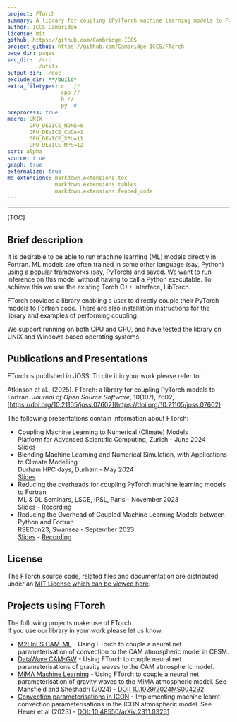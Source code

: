```yaml
---
project: FTorch
summary: A library for coupling (Py)Torch machine learning models to Fortran
author: ICCS Cambridge
license: mit
github: https://github.com/Cambridge-ICCS
project_github: https://github.com/Cambridge-ICCS/FTorch
page_dir: pages
src_dir: ./src
         ./utils
output_dir: ./doc
exclude_dir: **/build*
extra_filetypes: c   //
                 cpp //
                 h //
                 py  #
preprocess: true
macro: UNIX
       GPU_DEVICE_NONE=0
       GPU_DEVICE_CUDA=1
       GPU_DEVICE_XPU=11
       GPU_DEVICE_MPS=12
sort: alpha
source: true
graph: true
externalize: true
md_extensions: markdown.extensions.toc
               markdown.extensions.tables
               markdown.extensions.fenced_code
---
```


--------------------

[TOC]

Brief description
-----------------

It is desirable to be able to run machine learning (ML) models directly in Fortran.
ML models are often trained in some other language (say, Python) using a popular frameworks (say, PyTorch) and saved.
We want to run inference on this model without having to call a Python executable.
To achieve this we use the existing Torch C++ interface, LibTorch.

FTorch provides a library enabling a user to directly couple their PyTorch models to Fortran code.
There are also installation instructions for the library and examples of performing coupling.

We support running on both CPU and GPU, and have tested the library on UNIX and Windows based operating systems

Publications and Presentations
------------------------------

FTorch is published in JOSS. To cite it in your work please refer to:

Atkinson et al., (2025). FTorch: a library for coupling PyTorch models to Fortran.
_Journal of Open Source Software_, 10(107), 7602, [https://doi.org/10.21105/joss.07602](https://doi.org/10.21105/joss.07602)

The following presentations contain information about FTorch:

* Coupling Machine Learning to Numerical (Climate) Models<br>
  Platform for Advanced Scientific Computing, Zurich - June 2024<br>
  [Slides](https://jackatkinson.net/slides/PASC24)
* Blending Machine Learning and Numerical Simulation, with Applications to Climate Modelling<br>
  Durham HPC days, Durham - May 2024<br>
  [Slides](https://jackatkinson.net/slides/HPC_Durham_2024)
* Reducing the overheads for coupling PyTorch machine learning models to Fortran<br>
  ML & DL Seminars, LSCE, IPSL, Paris - November 2023<br>
  [Slides](https://jackatkinson.net/slides/IPSL_FTorch) - [Recording](https://www.youtube.com/watch?v=-NJGuV6Rz6U)
* Reducing the Overhead of Coupled Machine Learning Models between Python and Fortran<br>
  RSECon23, Swansea - September 2023<br>
  [Slides](https://jackatkinson.net/slides/RSECon23) - [Recording](https://www.youtube.com/watch?v=Ei6H_BoQ7g4&list=PL27mQJy8eDHmibt_aL3M68x-4gnXpxvZP&index=33)


License
-------

The FTorch source code, related files and documentation are
distributed under an [MIT License which can be viewed here](page/LICENSE.html).


Projects using FTorch
---------------------

The following projects make use of FTorch.  
If you use our library in your work please let us know.

* [M2LInES CAM-ML](https://github.com/m2lines/CAM-ML) -
  Using FTorch to couple a neural net parameterisation of convection to the CAM
  atmospheric model in CESM.
* [DataWave CAM-GW](https://github.com/DataWaveProject/CAM/) -
  Using FTorch to couple neural net parameterisations of gravity waves to the CAM
  atmospheric model.
* [MiMA Machine Learning](https://github.com/DataWaveProject/MiMA-machine-learning) -
  Using FTorch to couple a neural net parameterisation of gravity waves to the MiMA
  atmospheric model.
  See Mansfield and Sheshadri (2024) - [DOI: 10.1029/2024MS004292](https://doi.org/10.1029/2024MS004292)
* [Convection parameterisations in ICON](https://github.com/EyringMLClimateGroup/heuer23_ml_convection_parameterization) -
  Implementing machine learnt convection parameterisations in the ICON atmospheric model.
  See Heuer et al (2023) - [DOI: 10.48550/arXiv.2311.03251](https://doi.org/10.48550/arXiv.2311.03251)
